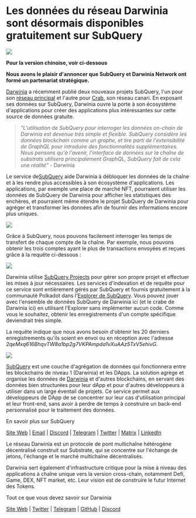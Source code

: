 # Les données du réseau Darwinia sont désormais disponibles gratuitement sur SubQuery

![](https://miro.medium.com/max/1400/0*7_sagAfI_wTKePuH)

**Pour la version chinoise, voir ci-dessous**

**Nous avons le plaisir d'annoncer que SubQuery et Darwinia Network ont formé un partenariat stratégique.**

[Darwinia](https://darwinia.network/) a récemment publié deux nouveaux projets SubQuery, l'un pour son [réseau principal](https://explorer.subquery.network/subquery/darwinia-network/darwinia) et l'autre pour [Crab](https://explorer.subquery.network/subquery/darwinia-network/crab), son réseau canari. En exposant ses données sur SubQuery, Darwinia ouvre la porte à son écosystème d'applications pour créer des applications plus intéressantes sur cette source de données gratuite.

> _"L'utilisation de SubQuery pour interroger les données on-chain de Darwinia est devenue très simple et flexible. SubQuery considère les données blockchain comme un graphe, et tire parti de l'extensibilité de GraphQL pour introduire des fonctionnalités supplémentaires. Nous pensons qu'à l'avenir, l'interface de données sur la chaîne de substrats utilisera principalement GraphQL, SubQuery fait de cela une réalité"_ - Darwinia

Le service de[SubQuery](https://subquery.network/) aide Darwinia à débloquer les données de la chaîne et à les rendre plus accessibles à son écosystème d'applications. Les applications, par exemple une place de marché NFT, pourraient utiliser les données de SubQuery de Darwinia pour afficher les statistiques des enchères, et pourraient même étendre le projet SubQuery de Darwinia pour agréger et transformer les données afin de fournir des informations encore plus uniques.

![](https://miro.medium.com/max/1400/0*n2sGrQWOkIFXxMnq)

Grâce à SubQuery, nous pouvons facilement interroger les temps de transfert de chaque compte de la chaîne. Par exemple, nous pouvons obtenir les trois comptes ayant le plus de transactions envoyées et reçues grâce à la requête ci-dessous :

![](https://miro.medium.com/max/1400/0*gfS6ksjUL9fR9XA7)

Darwinia utilise [SubQuery Projects](https://project.subquery.network/) pour gérer son propre projet et effectuer les mises à jour nécessaires. Les services d'indexation et de requête pour ce service sont entièrement gérés par SubQuery et fournis gratuitement à la communauté Polkadot dans l'[Explorer de SubQuery](https://explorer.subquery.network/). Vous pouvez jouer avec l'ensemble de données SubQuery de Darwinia ici (et le crabe de Darwinia ici) en utilisant l'Explorer sans implémenter aucun code. Comme vous le souhaitez, obtenir les enregistrements d'un compte spécifique deviendrait très simple.

La requête indique que nous avons besoin d'obtenir les 20 derniers enregistrements qu'ils soient en envoi ou en réception avec l'adresse _2qeMxq616BhqvTW8a1bp2g7VKPAmpda1vXuAAz5TxV5ehivG_.

![](https://miro.medium.com/max/1400/0*z-9giNk4RnhxliYy)

[SubQuery](https://subquery.network/) est une couche d'agrégation de données qui fonctionnera entre les blockchains de niveau 1 (Darwinia) et les DApps. La solution agrège et organise les données de [Darwinia](https://darwinia.network/) et d'autres blockchains, en servant des données bien structurées pour leur dApp et pour d'autres développeurs à utiliser dans un large éventail de projets. Ce service permet aux développeurs de DApp de se concentrer sur leur cas d'utilisation principal et leur front-end, sans avoir à perdre de temps à construire un back-end personnalisé pour le traitement des données.

En savoir plus sur SubQuery

[Site Web](https://subquery.network/) | [Email](mailto:hello@subquery.network) | [Discord](https://discord.com/invite/78zg8aBSMG) | [Telegram](https://t.me/subquerynetwork) | [Twitter](https://twitter.com/subquerynetwork) | [Matrix](https://matrix.to/#/#subquery:matrix.org) | [LinkedIn](https://www.linkedin.com/company/subquery)

Le réseau Darwinia est un protocole de pont multichaîne hétérogène décentralisé construit sur Substrate, qui se concentre sur l'échange de jetons, l'échange et le marché multichaîne décentralisés.

Darwinia sert également d'infrastructure critique pour la mise à niveau des applications à chaîne unique vers la version cross-chain, notamment Defi, Game, DEX, NFT market, etc. Leur vision est de construire le futur Internet des Tokens.

Tout ce que vous devez savoir sur Darwinia

[Site Web](https://darwinia.network/) | [Twitter](https://twitter.com/DarwiniaNetwork) | [Telegram](https://t.me/DarwiniaNetwork) | [GitHub](https://github.com/darwinia-network) | [Discord](https://discord.gg/KMZVeyM)
